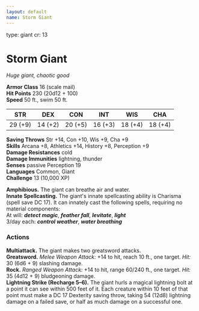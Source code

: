 ```yaml
---
layout: default
name: Storm Giant
---
```

type: giant
cr: 13

# Storm Giant 
_Huge giant, chaotic good_

**Armor Class** 16 (scale mail)    
**Hit Points** 230 (20d12 + 100)    
**Speed** 50 ft., swim 50 ft. 

| STR     | DEX     | CON     | INT     | WIS     | CHA     |
|---------|---------|---------|---------|---------|---------|
| 29 (+9) | 14 (+2) | 20 (+5) | 16 (+3) | 18 (+4) | 18 (+4) |

**Saving Throws** Str +14, Con +10, Wis +9, Cha +9    
**Skills** Arcana +8, Athletics +14, History +8, Perception +9    
**Damage Resistances** cold    
**Damage Immunities** lightning, thunder    
**Senses** passive Perception 19    
**Languages** Common, Giant    
**Challenge** 13 (10,000 XP)    

**Amphibious.** The giant can breathe air and water.    
**Innate Spellcasting.** The giant's innate spellcasting ability is Charisma (spell save DC 17). It can innately cast the following spells, requiring no material components:    
At will: **_detect magic_**, **_feather fall_**, **_levitate_**, **_light_**    
3/day each: **_control weather_**, **_water breathing_** 

### Actions 
**Multiattack.** The giant makes two greatsword attacks.    
**Greatsword.** _Melee Weapon Attack:_ +14 to hit, reach 10 ft., one target. _Hit:_ 30 (6d6 + 9) slashing damage.    
**Rock.** _Ranged Weapon Attack:_ +14 to hit, range 60/240 ft., one target. _Hit:_ 35 (4d12 + 9) bludgeoning damage.    
**Lightning Strike (Recharge 5–6).** The giant hurls a magical lightning bolt at a point it can see within 500 feet of it. Each creature within 10 feet of that point must make a DC 17 Dexterity saving throw, taking 54 (12d8) lightning damage on a failed save, or half as much damage on a successful one.